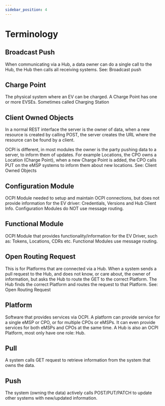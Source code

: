 ```yaml
---
sidebar_position: 4
---
```


# Terminology

## Broadcast Push

When communicating via a Hub, a data owner can do a single call to the Hub, the Hub then calls all receiving systems.
See: Broadcast push

## Charge Point

The physical system where an EV can be charged. A Charge Point has one or more EVSEs. Sometimes called Charging Station

## Client Owned Objects

In a normal REST interface the server is the owner of data, when a new resource is created by calling POST, the server
creates the URL where the resource can be found by a client.

OCPI is different, in most modules the owner is the party pushing data to a server, to inform them of updates. For
example Locations, the CPO owns a Location (Charge Point), when a new Charge Point is added, the CPO calls PUT on the
eMSP systems to inform them about new locations. See: Client Owned Objects

## Configuration Module

OCPI Module needed to setup and maintain OCPI connections, but does not provide information for the EV driver: Credentials,
Versions and Hub Client Info. Configuration Modules do NOT use message routing.

## Functional Module

OCPI Module that provides functionality/information for the EV Driver, such as: Tokens, Locations, CDRs etc.  Functional
Modules use message routing.

## Open Routing Request

This is for Platforms that are connected via a Hub. When a system sends a pull request to the Hub, and does not know, or
care about, the owner of information, but asks the Hub to route the GET to the correct Platform. The Hub finds the
correct Platform and routes the request to that Platform. See: Open Routing Request

## Platform

Software that provides services via OCPI. A platform can provide service for a single eMSP or CPO, or for multiple CPOs
or eMSPs. It can even provide services for both eMSPs and CPOs at the same time. A Hub is also an OCPI Platform, most
only have one role: Hub.

## Pull

A system calls GET request to retrieve information from the system that owns the data.

## Push

The system (owning the data) actively calls POST/PUT/PATCH to update other systems with new/updated information.
